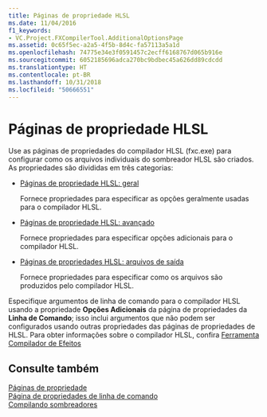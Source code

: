 ```yaml
---
title: Páginas de propriedade HLSL
ms.date: 11/04/2016
f1_keywords:
- VC.Project.FXCompilerTool.AdditionalOptionsPage
ms.assetid: 0c65f5ec-a2a5-4f5b-8d4c-fa57113a5a1d
ms.openlocfilehash: 74775e34e3f0591457c2ecff6168767d065b916e
ms.sourcegitcommit: 6052185696adca270bc9bdbec45a626dd89cdcdd
ms.translationtype: HT
ms.contentlocale: pt-BR
ms.lasthandoff: 10/31/2018
ms.locfileid: "50666551"
---
```

# <a name="hlsl-property-pages"></a>Páginas de propriedade HLSL

Use as páginas de propriedades do compilador HLSL (fxc.exe) para configurar como os arquivos individuais do sombreador HLSL são criados. As propriedades são divididas em três categorias:

- [Páginas de propriedade HLSL: geral](../ide/hlsl-property-pages-general.md)

   Fornece propriedades para especificar as opções geralmente usadas para o compilador HLSL.

- [Páginas de propriedade HLSL: avançado](../ide/hlsl-property-pages-advanced.md)

   Fornece propriedades para especificar opções adicionais para o compilador HLSL.

- [Páginas de propriedades HLSL: arquivos de saída](../ide/hlsl-property-pages-output-files.md)

   Fornece propriedades para especificar como os arquivos são produzidos pelo compilador HLSL.

Especifique argumentos de linha de comando para o compilador HLSL usando a propriedade **Opções Adicionais** da página de propriedades da **Linha de Comando**; isso inclui argumentos que não podem ser configurados usando outras propriedades das páginas de propriedades de HLSL. Para obter informações sobre o compilador HLSL, confira [Ferramenta Compilador de Efeitos](http://go.microsoft.com/fwlink/p/?LinkID=258285&clcid=0x409)

## <a name="see-also"></a>Consulte também

[Páginas de propriedade](../ide/property-pages-visual-cpp.md)<br>
[Página de propriedades de linha de comando](../ide/command-line-property-pages.md)<br>
[Compilando sombreadores](http://go.microsoft.com/fwlink/p/?LinkID=258284&clcid=0x409)